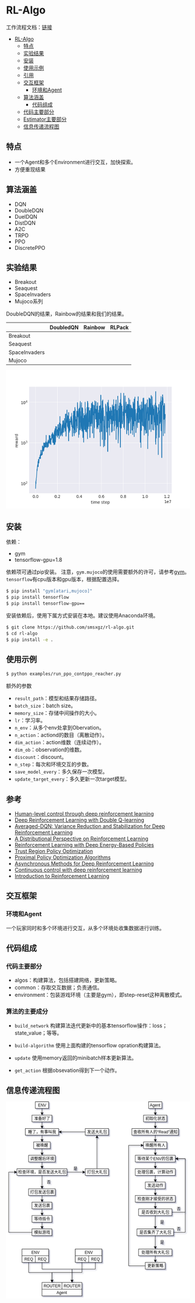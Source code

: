 # RL-Algo
工作流程文档：[链接](https://docs.google.com/document/d/1JHuQaDlghXzIX-O2iSxKlCoToozOPBYTZrWt8PbxY98/edit?usp=sharing)

<!-- TOC depthFrom:1 depthTo:6 withLinks:1 updateOnSave:1 orderedList:0 -->
- [RL-Algo](#rl-algo)
	- [特点](#特点)
	- [实验结果](#实验结果)
	- [安装](#安装)
	- [使用示例](#使用示例)
	- [引用](#引用)
	- [交互框架](#交互框架)
		- [环境和Agent](#环境和agent)
	- [算法涵盖](#算法涵盖)
		- [代码组成](#代码组成)
	- [代码主要部分](#代码主要部分)
	- [Estimator主要部分](#estimator主要部分)
	- [信息传递流程图](#信息传递流程图)
<!-- /TOC -->


## 特点
- 一个Agent和多个Environment进行交互，加快探索。
- 方便重现结果

## 算法涵盖
- DQN
- DoubleDQN
- DuelDQN
- DistDQN
- A2C
- TRPO
- PPO
- DiscretePPO


## 实验结果
- Breakout
- Seaquest
- SpaceInvaders
- Mujoco系列

DoubleDQN的结果，Rainbow的结果和我们的结果。

|    	   		 | DoubledQN |Rainbow | RLPack |
|---------------|-----------|--------|---------|
| Breakout 		 |	         |        |        |
| Seaquest 		 |           |        |    	   |
| SpaceInvaders |           |        |		   |
| Mujoco        |           |        |  	   |	 

![space invaders](figures/space_invaders.png)


## 安装
依赖：

- gym
- tensorflow-gpu=1.8

依赖项可通过pip安装。
注意，`gym.mujoco`的使用需要额外的许可，请参考[gym](https://github.com/openai/gym)。
`tensorflow`有cpu版本和gpu版本，根据配置选择。

```bash
$ pip install "gym[atari,mujoco]"
$ pip install tensorflow
$ pip install tensorflow-gpu==
```

安装依赖后，使用下属方式安装在本地。建议使用Anaconda环境。

```bash
$ git clone https://github.com/smsxgz/rl-algo.git
$ cd rl-algo
$ pip install -e .
```

## 使用示例

```bash
$ python examples/run_ppo_contppo_reacher.py
```


额外的参数
- `result_path`：模型和结果存储路径。
- `batch_size`：batch size。
- `memory_size`：存储中间操作的大小。
- `lr`：学习率。
- `n_env`：从多个env处拿到Obervation。
- `n_action`：actiond的数目（离散动作）。
- `dim_action`：action维数（连续动作）。
- `dim_ob`：observation的维数。
- `discount`：discount。
- `n_step`：每次和环境交互的步数。
- `save_model_every`：多久保存一次模型。
- `update_target_every`：多久更新一次target模型。



## 参考

- [Human-level control through deep reinforcement learning](https://www.nature.com/articles/nature14236)
- [Deep Reinforcement Learning with Double Q-learning](https://arxiv.org/abs/1509.06461)
- [Averaged-DQN: Variance Reduction and Stabilization for Deep Reinforcement Learning](https://arxiv.org/pdf/1611.01929)
- [A Distributional Perspective on Reinforcement Learning](https://arxiv.org/abs/1707.06887)
- [Reinforcement Learning with Deep Energy-Based Policies](https://arxiv.org/abs/1702.08165)
- [Trust Region Policy Optimization](https://arxiv.org/abs/1502.05477)
- [Proximal Policy Optimization Algorithms](https://arxiv.org/abs/1707.06347)
- [Asynchronous Methods for Deep Reinforcement Learning](https://arxiv.org/abs/1602.01783)
- [Continuous control with deep reinforcement learning](https://arxiv.org/abs/1509.02971)
- [Introduction to Reinforcement Learning](https://dl.acm.org/citation.cfm?id=551283)



## 交互框架
### 环境和Agent
一个玩家同时和多个环境进行交互，从多个环境处收集数据进行训练。



## 代码组成
### 代码主要部分
- algos：构建算法，包括搭建网络，更新策略。
- common：存取交互数据；负责通信。
- environment：包装游戏环境（主要是gym），即step-reset这种离散模式。

### 算法的主要成分
- `build_network`
构建算法迭代更新中的基本tensorflow操作：loss；state_value；等等。

- `build-algorithm`
使用上面构建的tensorflow opration构建算法。

- `update`
使用memory返回的minibatch样本更新算法。

- `get_action`
根据obsevation得到下一个动作。

## 信息传递流程图

![flow](figures/flow.png)
